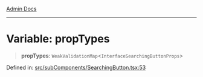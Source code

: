 [Admin Docs](/)

***

# Variable: propTypes

> **propTypes**: `WeakValidationMap`\<`InterfaceSearchingButtonProps`\>

Defined in: [src/subComponents/SearchingButton.tsx:53](https://github.com/PalisadoesFoundation/talawa-admin/blob/main/src/subComponents/SearchingButton.tsx#L53)
